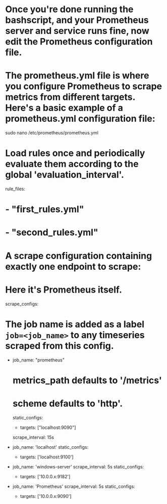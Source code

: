 # Once you're done running the bashscript, and your Prometheus server and service runs fine, now edit the Prometheus configuration file.
# The prometheus.yml file is where you configure Prometheus to scrape metrics from different targets. Here's a basic example of a prometheus.yml configuration file:
sudo nano /etc/prometheus/prometheus.yml

# Load rules once and periodically evaluate them according to the global 'evaluation_interval'.
rule_files:
  # - "first_rules.yml"
  # - "second_rules.yml"

# A scrape configuration containing exactly one endpoint to scrape:
# Here it's Prometheus itself.
scrape_configs:
  # The job name is added as a label `job=<job_name>` to any timeseries scraped from this config.
  - job_name: "prometheus"

    # metrics_path defaults to '/metrics'
    # scheme defaults to 'http'.

    static_configs:
      - targets: ["localhost:9090"]

    scrape_interval: 15s
  - job_name: 'localhost'
    static_configs:
      - targets: ['localhost:9100']

   - job_name: 'windows-server'
    scrape_interval: 5s
    static_configs:
      - targets: ['10.0.0.x:9182']

  - job_name: 'Prometheus'
    scrape_interval: 5s
    static_configs:
      - targets: ['10.0.0.x:9090']
